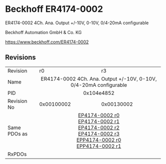 # Beckhoff ER4174-0002

ER4174-0002 4Ch. Ana. Output +/-10V, 0-10V, 0/4-20mA configurable

Beckhoff Automation GmbH & Co. KG

https://www.beckhoff.com/ER4174-0002

## Revisions
<table>
<tr>
<td>Revision</td>
<td>r0</td>
<td>r3</td>
</tr>
<tr>
<td>Name</td>
<td colspan=2 align="center">ER4174-0002 4Ch. Ana. Output +/-10V, 0-10V, 0/4-20mA configurable</td>
</tr>
<tr>
<td>PID</td>
<td colspan=2 align="center">0x104e4852</td>
</tr>
<tr>
<td>Revision No</td>
<td>0x00100002</td>
<td>0x00130002</td>
</tr>
<tr>
<td>Same PDOs as</td>
<td colspan=2 align="center"><a href="EP4174-0002.md">EP4174-0002 r0</a><br/><a href="EP4174-0002.md">EP4174-0002 r1</a><br/><a href="EP4174-0002.md">EP4174-0002 r2</a><br/><a href="EP4174-0002.md">EP4174-0002 r3</a><br/><a href="EPP4174-0002.md">EPP4174-0002 r0</a><br/><a href="EPP4174-0002.md">EPP4174-0002 r1</a></td>
</tr>
<tr>
<td>RxPDOs</td>
<td colspan=2 align="left"></td>
</tr>
</table>
